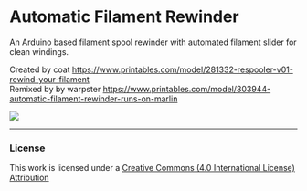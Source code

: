 # Automatic Filament Rewinder 
An Arduino based filament spool rewinder with automated filament slider for clean windings.  

Created by coat https://www.printables.com/model/281332-respooler-v01-rewind-your-filament  
Remixed by by warpster https://www.printables.com/model/303944-automatic-filament-rewinder-runs-on-marlin

![ ](https://media.printables.com/media/prints/303944/images/2948892_8fc0fac6-3e9b-40d5-8b64-75251201201f/thumbs/inside/1920x1440/png/rewinder_final.webp)


-----
### License

This work is licensed under a [Creative Commons (4.0 International License) Attribution](https://creativecommons.org/licenses/by/4.0/)

  
